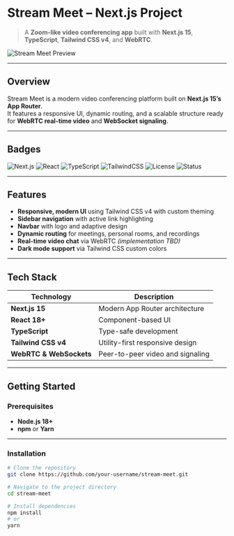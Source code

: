 #  Stream Meet – Next.js Project

> A **Zoom-like video conferencing app** built with **Next.js 15**, **TypeScript**, **Tailwind CSS v4**, and **WebRTC**.

![Stream Meet Preview](https://via.placeholder.com/1200x600.png?text=Stream+Meet+Preview)

---

##  Overview

Stream Meet is a modern video conferencing platform built on **Next.js 15’s App Router**.  
It features a responsive UI, dynamic routing, and a scalable structure ready for **WebRTC real-time video** and **WebSocket signaling**.

---

##  Badges

![Next.js](https://img.shields.io/badge/Next.js-15-black?logo=next.js)
![React](https://img.shields.io/badge/React-18+-blue?logo=react)
![TypeScript](https://img.shields.io/badge/TypeScript-5.0-blue?logo=typescript)
![TailwindCSS](https://img.shields.io/badge/TailwindCSS-v4-38B2AC?logo=tailwind-css)
![License](https://img.shields.io/badge/License-MIT-green)
![Status](https://img.shields.io/badge/Status-In_Development-yellow)

---

##  Features

-  **Responsive, modern UI** using Tailwind CSS v4 with custom theming  
-  **Sidebar navigation** with active link highlighting  
-  **Navbar** with logo and adaptive design  
-  **Dynamic routing** for meetings, personal rooms, and recordings  
-  **Real-time video chat** via WebRTC *(implementation TBD)*  
-  **Dark mode support** via Tailwind CSS custom colors  

---

##  Tech Stack

| Technology | Description |
|-------------|-------------|
| **Next.js 15** | Modern App Router architecture |
| **React 18+** | Component-based UI |
| **TypeScript** | Type-safe development |
| **Tailwind CSS v4** | Utility-first responsive design |
| **WebRTC & WebSockets** | Peer-to-peer video and signaling |

---

##  Getting Started

###  Prerequisites

- **Node.js 18+**
- **npm** or **Yarn**

---

###  Installation

```bash
# Clone the repository
git clone https://github.com/your-username/stream-meet.git

# Navigate to the project directory
cd stream-meet

# Install dependencies
npm install
# or
yarn
